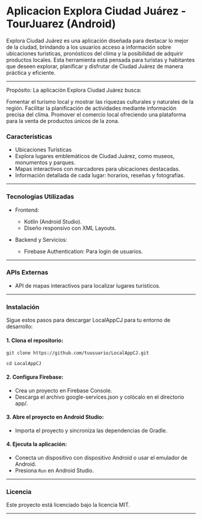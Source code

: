 # **Aplicacion Explora Ciudad Juárez - TourJuarez (Android)** #


Explora Ciudad Juárez es una aplicación diseñada para destacar lo mejor de la ciudad, brindando a los usuarios acceso 
a información sobre ubicaciones turísticas, pronósticos del clima y la posibilidad de adquirir productos locales. 
Esta herramienta está pensada para turistas y habitantes que deseen explorar, planificar y disfrutar de Ciudad Juárez de manera práctica y eficiente.

---
Propósito:
La aplicación Explora Ciudad Juárez busca:

Fomentar el turismo local y mostrar las riquezas culturales y naturales de la región.
Facilitar la planificación de actividades mediante información precisa del clima.
Promover el comercio local ofreciendo una plataforma para la venta de productos únicos de la zona.

### Características

- Ubicaciones Turísticas
- Explora lugares emblemáticos de Ciudad Juárez, como museos, monumentos y parques.
- Mapas interactivos con marcadores para ubicaciones destacadas.
- Información detallada de cada lugar: horarios, reseñas y fotografías.

---
### Tecnologías Utilizadas ###

- Frontend:
  - Kotlin (Android Studio).
  - Diseño responsivo con XML Layouts.

- Backend y Servicios:
  - Firebase Authentication: Para login de usuarios.

---
### APIs Externas ###

- API de mapas interactivos para localizar lugares turísticos.

---
### Instalación ###
Sigue estos pasos para descargar LocalAppCJ para tu entorno de desarrollo:

#### 1. Clona el repositorio:

```git clone https://github.com/tuusuario/LocalAppCJ.git```

```cd LocalAppCJ```

#### 2. Configura Firebase:

- Crea un proyecto en Firebase Console.
- Descarga el archivo google-services.json y colócalo en el directorio app/.

#### 3. Abre el proyecto en Android Studio:

- Importa el proyecto y sincroniza las dependencias de Gradle.

#### 4. Ejecuta la aplicación:

- Conecta un dispositivo con dispositivo Android o usar el emulador de Android.
- Presiona ``` Run ```  en Android Studio.

---
### Licencia ###
Este proyecto está licenciado bajo la licencia MIT.

---
